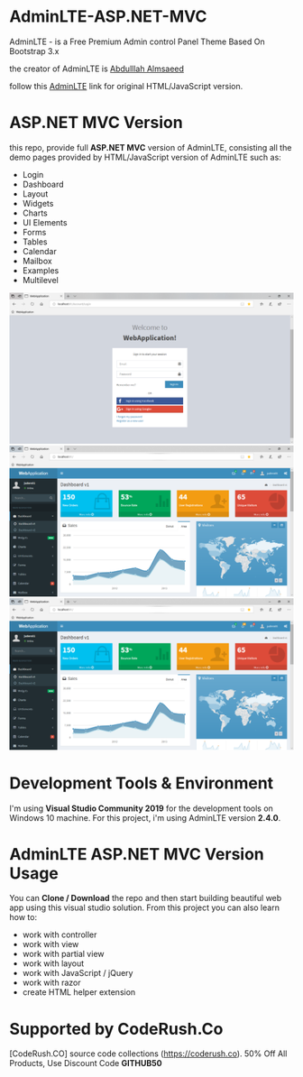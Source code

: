 ﻿# AdminLTE-ASP.NET-MVC

AdminLTE - is a Free Premium Admin control Panel Theme Based On Bootstrap 3.x

the creator of AdminLTE is [Abdulllah Almsaeed](https://adminlte.io/about)

follow this [AdminLTE](https://github.com/almasaeed2010/AdminLTE) link for original HTML/JavaScript version.


# ASP.NET MVC Version

this repo, provide full **ASP.NET MVC** version of AdminLTE, consisting all the demo pages provided by HTML/JavaScript version of AdminLTE such as:

- Login
- Dashboard
- Layout
- Widgets
- Charts
- UI Elements
- Forms
- Tables
- Calendar
- Mailbox
- Examples
- Multilevel

![judero01col](AdminLTE-ASP.NET-MVC/Content/01.png)
![judero01col](AdminLTE-ASP.NET-MVC/Content/02.png)
![judero01col](AdminLTE-ASP.NET-MVC/Content/03.png)

# Development Tools & Environment

I'm using **Visual Studio Community 2019** for the development tools on Windows 10 machine. For this project, i'm using AdminLTE version **2.4.0**.

# AdminLTE ASP.NET MVC Version Usage

You can **Clone / Download** the repo and then start building beautiful web app using this visual studio solution. From this project you can also learn how to:

- work with controller
- work with view
- work with partial view
- work with layout
- work with JavaScript / jQuery
- work with razor
- create HTML helper extension

# Supported by CodeRush.Co
[CodeRush.CO] source code collections (https://coderush.co). 50% Off All Products, Use Discount Code **GITHUB50**



